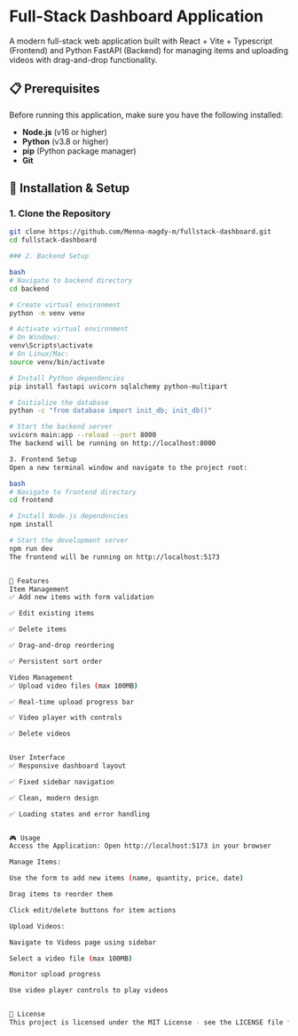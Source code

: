 # Full-Stack Dashboard Application

A modern full-stack web application built with React + Vite + Typescript (Frontend) and Python FastAPI (Backend) for managing items and uploading videos with drag-and-drop functionality.


## 📋 Prerequisites

Before running this application, make sure you have the following installed:

- **Node.js** (v16 or higher)
- **Python** (v3.8 or higher)
- **pip** (Python package manager)
- **Git**

## 🚀 Installation & Setup

### 1. Clone the Repository

```bash
git clone https://github.com/Menna-magdy-m/fullstack-dashboard.git
cd fullstack-dashboard

### 2. Backend Setup

bash
# Navigate to backend directory
cd backend

# Create virtual environment
python -m venv venv

# Activate virtual environment
# On Windows:
venv\Scripts\activate
# On Linux/Mac:
source venv/bin/activate

# Install Python dependencies
pip install fastapi uvicorn sqlalchemy python-multipart

# Initialize the database
python -c "from database import init_db; init_db()"

# Start the backend server
uvicorn main:app --reload --port 8000
The backend will be running on http://localhost:8000

3. Frontend Setup
Open a new terminal window and navigate to the project root:

bash
# Navigate to frontend directory
cd frontend

# Install Node.js dependencies
npm install

# Start the development server
npm run dev
The frontend will be running on http://localhost:5173


🎯 Features
Item Management
✅ Add new items with form validation

✅ Edit existing items

✅ Delete items

✅ Drag-and-drop reordering

✅ Persistent sort order

Video Management
✅ Upload video files (max 100MB)

✅ Real-time upload progress bar

✅ Video player with controls

✅ Delete videos


User Interface
✅ Responsive dashboard layout

✅ Fixed sidebar navigation

✅ Clean, modern design

✅ Loading states and error handling


🎮 Usage
Access the Application: Open http://localhost:5173 in your browser

Manage Items:

Use the form to add new items (name, quantity, price, date)

Drag items to reorder them

Click edit/delete buttons for item actions

Upload Videos:

Navigate to Videos page using sidebar

Select a video file (max 100MB)

Monitor upload progress

Use video player controls to play videos


📄 License
This project is licensed under the MIT License - see the LICENSE file for details.


